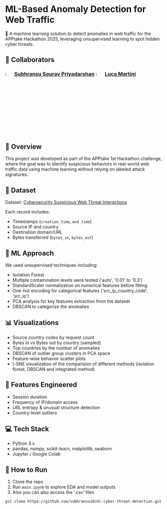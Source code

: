 # ML-Based Anomaly Detection for Web Traffic

🚨 A machine learning solution to detect anomalies in web traffic for the APPtake Hackathon 2025, leveraging unsupervised learning to spot hidden cyber threats.

## 🤝 Collaborators
### <img src="https://user-images.githubusercontent.com/62358773/158238810-c5dcb486-ba24-4b35-87de-39a54e88f36b.png" width="5%" height="5%"> [Subhransu Sourav Priyadarshan](https://github.com/subhransu10) <img src="https://user-images.githubusercontent.com/62358773/158238810-c5dcb486-ba24-4b35-87de-39a54e88f36b.png" width="5%" height="5%"> [Luca Martini](https://github.com/luke9705)

## 🚀 Overview

This project was developed as part of the APPtake 1st Hackathon challenge, where the goal was to identify suspicious behaviors in real-world web traffic data using machine learning without relying on labeled attack signatures.

## 📂 Dataset

Dataset: [Cybersecurity Suspicious Web Threat Interactions](https://www.kaggle.com/datasets/jancsg/cybersecurity-suspicious-web-threat-interactions)

Each record includes:
- Timestamps (`creation_time`, `end_time`)
- Source IP and country
- Destination domain/URL
- Bytes transferred (`bytes_in`, `bytes_out`)

## 🧠 ML Approach

We used unsupervised techniques including:
- Isolation Forest
- Multiple contamination levels were tested ('auto', '0.01' to '0.3')
- StandardScaler normalization on numerical features before fitting
- One-hot encoding for categorical features ('src_ip_country_code', 'src_ip')
- PCA analysis for key features extraction from the dataset
- DBSCAN to categorize the anomalies

## 📊 Visualizations

- Source country codes by request count
- Bytes in vs Bytes out by country (sampled)
- Top countries by the number of anomalies
- DBSCAN of outlier group clusters in PCA space
- Feature-wise behavior scatter plots
- t-SNE visualization of the comparision of different methods (isolation forest, DBSCAN and integrated method)

## 🔧 Features Engineered

- Session duration
- Frequency of IP/domain access
- URL entropy & unusual structure detection
- Country-level outliers

## 💻 Tech Stack

- Python 3.x
- pandas, numpy, scikit-learn, matplotlib, seaborn
- Jupyter / Google Colab

## 🧪 How to Run

1. Clone the repo
2. Run `main.ipynb` to explore EDA and model outputs
3. Also you can also access the '.csv' files

```bash
git clone https://github.com/subhransu10/ml-cyber-threat-detection.git

